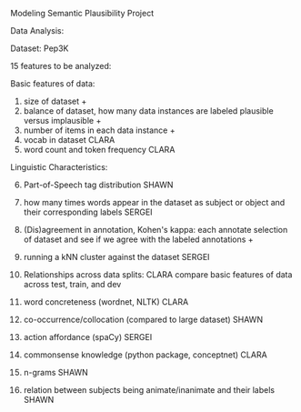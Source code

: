 Modeling Semantic Plausibility Project

Data Analysis:

Dataset: Pep3K

15 features to be analyzed:

Basic features of data:

1. size of dataset +
2. balance of dataset, how many data instances are labeled plausible versus implausible +
3. number of items in each data instance +
4. vocab in dataset CLARA
5. word count and token frequency CLARA

Linguistic Characteristics:

6. Part-of-Speech tag distribution SHAWN
7. how many times words appear in the dataset as subject or object and their corresponding labels SERGEI
8. (Dis)agreement in annotation, Kohen's kappa:
   each annotate selection of dataset and see if we agree with the labeled annotations +
9. running a kNN cluster against the dataset SERGEI

10. Relationships across data splits: CLARA
    compare basic features of data across test, train, and dev

11. word concreteness (wordnet, NLTK) CLARA
12. co-occurrence/collocation (compared to large dataset) SHAWN
13. action affordance (spaCy) SERGEI
14. commonsense knowledge (python package, conceptnet) CLARA
15. n-grams SHAWN
16. relation between subjects being animate/inanimate and their labels SHAWN
